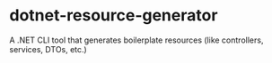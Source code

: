 # dotnet-resource-generator
A .NET CLI tool that generates boilerplate resources (like controllers, services, DTOs, etc.)
